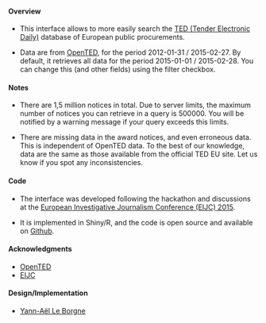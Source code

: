 #### Overview

* This interface allows to more easily search the [TED (Tender Electronic Daily)](http://ted.europa.eu/) database of European public procurements.

* Data are from [OpenTED](http://ted.openspending.org/), for the period 2012-01-31 / 2015-02-27. By default, it retrieves all data for the period 2015-01-01 / 2015-02-28. You can change this (and other fields) using the filter checkbox.

#### Notes

* There are 1,5 million notices in total. Due to server limits, the maximum number of notices you can retrieve in a query is 500000. You will be notified by a warning message if your query exceeds this limits.

* There are missing data in the award notices, and even erroneous data. This is independent of OpenTED data. To the best of our knowledge, data are the same as those available from the official TED EU site. Let us know if you spot any inconsistencies.

#### Code

* The interface was developed following the hackathon and discussions at the [European Investigative Journalism Conference (EIJC) 2015](http://www.journalismfund.eu/EIJC15).

* It is implemented in Shiny/R, and the code is open source and available on [Github](https://github.com/Yannael/OpenTED). 

#### Acknowledgments

* [OpenTED](http://ted.openspending.org)
* [EIJC](http://www.journalismfund.eu/EIJC15)

#### Design/Implementation

* [Yann-Aël Le Borgne](http://www.ulb.ac.be/di/map/yleborgn/)





